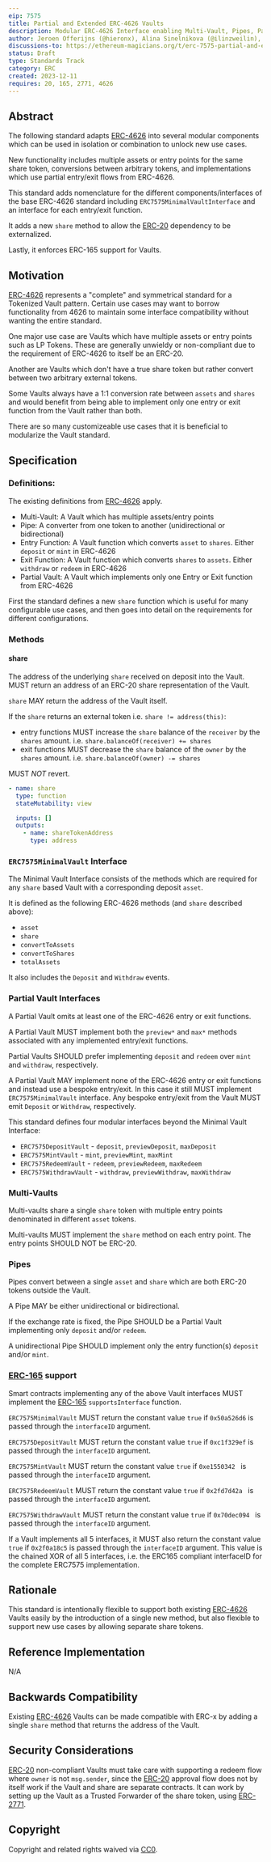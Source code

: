 ```yaml
---
eip: 7575
title: Partial and Extended ERC-4626 Vaults
description: Modular ERC-4626 Interface enabling Multi-Vault, Pipes, Partial and Alternative Vaults
author: Jeroen Offerijns (@hieronx), Alina Sinelnikova (@ilinzweilin), Vikram Arun (@vikramarun), Joey Santoro (@joeysantoro), Farhaan Ali (@0xfarhaan)
discussions-to: https://ethereum-magicians.org/t/erc-7575-partial-and-extended-erc-4626-vaults/17274
status: Draft
type: Standards Track
category: ERC
created: 2023-12-11
requires: 20, 165, 2771, 4626
---
```


## Abstract

The following standard adapts [ERC-4626](./eip-4626.md) into several modular components which can be used in isolation or combination to unlock new use cases. 

New functionality includes multiple assets or entry points for the same share token, conversions between arbitrary tokens, and implementations which use partial entry/exit flows from ERC-4626.

This standard adds nomenclature for the different components/interfaces of the base ERC-4626 standard including `ERC7575MinimalVaultInterface` and an interface for each entry/exit function.

It adds a new `share` method to allow the [ERC-20](./eip-20.md) dependency to be externalized.

Lastly, it enforces ERC-165 support for Vaults.

## Motivation

[ERC-4626](./eip-4626.md) represents a "complete" and symmetrical standard for a Tokenized Vault pattern. Certain use cases may want to borrow functionality from 4626 to maintain some interface compatibility without wanting the entire standard. 

One major use case are Vaults which have multiple assets or entry points such as LP Tokens. These are generally unwieldy or non-compliant due to the requirement of ERC-4626 to itself be an ERC-20.

Another are Vaults which don't have a true share token but rather convert between two arbitrary external tokens.

Some Vaults always have a 1:1 conversion rate between `assets` and `shares` and would benefit from being able to implement only one entry or exit function from the Vault rather than both.

There are so many customizeable use cases that it is beneficial to modularize the Vault standard.

## Specification

### Definitions:

The existing definitions from [ERC-4626](./eip-4626.md) apply.

- Multi-Vault: A Vault which has multiple assets/entry points
- Pipe: A converter from one token to another (unidirectional or bidirectional)
- Entry Function: A Vault function which converts `asset` to `shares`. Either `deposit` or `mint` in ERC-4626
- Exit Function: A Vault function which converts `shares` to `assets`. Either `withdraw` or `redeem` in ERC-4626
- Partial Vault: A Vault which implements only one Entry or Exit function from ERC-4626

First the standard defines a new `share` function which is useful for many configurable use cases, and then goes into detail on the requirements for different configurations.

### Methods

#### share

The address of the underlying `share` received on deposit into the Vault. MUST return an address of an ERC-20 share representation of the Vault.

`share` MAY return the address of the Vault itself.

If the `share` returns an external token i.e. `share != address(this)`:
* entry functions MUST increase the `share` balance of the `receiver` by the `shares` amount. i.e. `share.balanceOf(receiver) += shares`
* exit functions MUST decrease the `share` balance of the `owner` by the `shares` amount. i.e. `share.balanceOf(owner) -= shares`

MUST _NOT_ revert.

```yaml
- name: share
  type: function
  stateMutability: view

  inputs: []
  outputs:
    - name: shareTokenAddress
      type: address
```

### `ERC7575MinimalVault` Interface
The Minimal Vault Interface consists of the methods which are required for any `share` based Vault with a corresponding deposit `asset`. 

It is defined as the following ERC-4626 methods (and `share` described above):
- `asset`
- `share`
- `convertToAssets`
- `convertToShares`
- `totalAssets`

It also includes the `Deposit` and `Withdraw` events.

### Partial Vault Interfaces
A Partial Vault omits at least one of the ERC-4626 entry or exit functions.

A Partial Vault MUST implement both the `preview*` and `max*` methods associated with any implemented entry/exit functions.

Partial Vaults SHOULD prefer implementing `deposit` and `redeem` over `mint` and `withdraw`, respectively.

A Partial Vault MAY implement none of the ERC-4626 entry or exit functions and instead use a bespoke entry/exit. In this case it still MUST implement `ERC7575MinimalVault` interface. Any bespoke entry/exit from the Vault MUST emit `Deposit` or `Withdraw`, respectively.

This standard defines four modular interfaces beyond the Minimal Vault Interface:
- `ERC7575DepositVault` - `deposit`, `previewDeposit`, `maxDeposit`
- `ERC7575MintVault` - `mint`, `previewMint`, `maxMint`
- `ERC7575RedeemVault` - `redeem`, `previewRedeem`, `maxRedeem`
- `ERC7575WithdrawVault` - `withdraw`, `previewWithdraw`, `maxWithdraw`

### Multi-Vaults
Multi-vaults share a single `share` token with multiple entry points denominated in different `asset` tokens.

Multi-vaults MUST implement the `share` method on each entry point. The entry points SHOULD NOT be ERC-20.

### Pipes
Pipes convert between a single `asset` and `share` which are both ERC-20 tokens outside the Vault.

A Pipe MAY be either unidirectional or bidirectional.

If the exchange rate is fixed, the Pipe SHOULD be a Partial Vault implementing only `deposit` and/or `redeem`.

A unidirectional Pipe SHOULD implement only the entry function(s) `deposit` and/or `mint`.

### [ERC-165](./eip-165.md) support

Smart contracts implementing any of the above Vault interfaces MUST implement the [ERC-165](./eip-165.md) `supportsInterface` function.

`ERC7575MinimalVault` MUST return the constant value `true` if `0x50a526d6` is passed through the `interfaceID` argument.

`ERC7575DepositVault` MUST return the constant value `true` if `0xc1f329ef` is passed through the `interfaceID` argument.

`ERC7575MintVault` MUST return the constant value `true` if `0xe1550342 ` is passed through the `interfaceID` argument.

`ERC7575RedeemVault` MUST return the constant value `true` if `0x2fd7d42a ` is passed through the `interfaceID` argument.

`ERC7575WithdrawVault` MUST return the constant value `true` if `0x70dec094 ` is passed through the `interfaceID` argument.

If a Vault implements all 5 interfaces, it MUST also return the constant value `true` if `0x2f0a18c5` is passed through the `interfaceID` argument. This value is the chained XOR of all 5 interfaces, i.e. the ERC165 compliant interfaceID for the complete ERC7575 implementation.

## Rationale

This standard is intentionally flexible to support both existing [ERC-4626](./eip-4626.md) Vaults easily by the introduction of a single new method, but also flexible to support new use cases by allowing separate share tokens.

## Reference Implementation

N/A

## Backwards Compatibility

Existing [ERC-4626](./eip-4626.md) Vaults can be made compatible with ERC-x by adding a single `share` method that returns the address of the Vault.

## Security Considerations

[ERC-20](./eip-20.md) non-compliant Vaults must take care with supporting a redeem flow where `owner` is not `msg.sender`, since the [ERC-20](./eip-20.md) approval flow does not by itself work if the Vault and share are separate contracts. It can work by setting up the Vault as a Trusted Forwarder of the share token, using [ERC-2771](./eip-2771.md).

## Copyright

Copyright and related rights waived via [CC0](../LICENSE.md).
